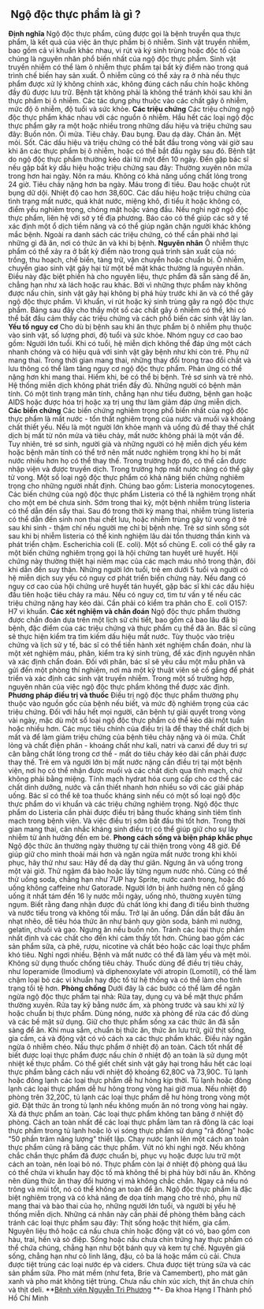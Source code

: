 ## ️ Ngộ độc thực phẩm là gì ?

**Định nghĩa**
Ngộ độc thực phẩm, cũng được gọi là bệnh truyền qua thực phẩm, là kết quả của việc ăn thực phẩm bị ô nhiễm. Sinh vật truyền nhiễm, bao gồm cả vi khuẩn khác nhau, vi rút và ký sinh trùng hoặc độc tố của chúng là nguyên nhân phổ biến nhất của ngộ độc thực phẩm.
Sinh vật truyền nhiễm có thể làm ô nhiễm thực phẩm tại bất kỳ điểm nào trong quá trình chế biến hay sản xuất. Ô nhiễm cũng có thể xảy ra ở nhà nếu thực phẩm được xử lý không chính xác, không đúng cách nấu chín hoặc không đầy đủ được lưu trữ. Bệnh tật không phải là không thể tránh khỏi sau khi ăn thực phẩm bị ô nhiễm. Các tác dụng phụ thuộc vào các chất gây ô nhiễm, mức độ ô nhiễm, độ tuổi và sức khỏe.
**Các triệu chứng**
Các triệu chứng ngộ độc thực phẩm khác nhau với các nguồn ô nhiễm. Hầu hết các loại ngộ độc thực phẩm gây ra một hoặc nhiều trong những dấu hiệu và triệu chứng sau đây:
Buồn nôn.
Ói mửa.
Tiêu chảy.
Đau bụng.
Đau dạ dày.
Chán ăn.
Mệt mỏi.
Sốt.
Các dấu hiệu và triệu chứng có thể bắt đầu trong vòng vài giờ sau khi ăn các thực phẩm bị ô nhiễm, hoặc có thể bắt đầu ngày sau đó. Bệnh tật do ngộ độc thực phẩm thường kéo dài từ một đến 10 ngày.
Đến gặp bác sĩ nếu gặp bất kỳ dấu hiệu hoặc triệu chứng sau đây:
Thường xuyên nôn mửa trong hơn hai ngày.
Nôn ra máu.
Không có khả năng uống chất lỏng trong 24 giờ.
Tiêu chảy nặng hơn ba ngày.
Máu trong đi tiêu.
Đau hoặc chuột rút bụng dữ dội.
Nhiệt độ cao hơn 38,60C.
Các dấu hiệu hoặc triệu chứng của tình trạng mất nước, quá khát nước, miệng khô, đi tiểu ít hoặc không có, điểm yếu nghiêm trọng, chóng mặt hoặc váng đầu.
Nếu nghi ngờ ngộ độc thực phẩm, liên hệ với sở y tế địa phương. Báo cáo có thể giúp các sở y tế xác định một ổ dịch tiềm năng và có thể giúp ngăn chặn người khác không mắc bệnh. Ngoài ra danh sách các triệu chứng, có thể cần phải nhớ lại những gì đã ăn, nơi có thức ăn và khi bị bệnh.
**Nguyên nhân**
Ô nhiễm thực phẩm có thể xảy ra ở bất kỳ điểm nào trong quá trình sản xuất của nó: trồng, thu hoạch, chế biến, tàng trữ, vận chuyển hoặc chuẩn bị. Ô nhiễm, chuyển giao sinh vật gây hại từ một bề mặt khác thường là nguyên nhân. Điều này đặc biệt phiền hà cho nguyên liệu, thực phẩm đã sẵn sàng để ăn, chẳng hạn như xà lách hoặc rau khác. Bởi vì những thực phẩm này không được nấu chín, sinh vật gây hại không bị phá hủy trước khi ăn và có thể gây ngộ độc thực phẩm.
Vi khuẩn, vi rút hoặc ký sinh trùng gây ra ngộ độc thực phẩm. Bảng sau đây cho thấy một số các chất gây ô nhiễm có thể, khi có thể bắt đầu cảm thấy các triệu chứng và cách phổ biến các sinh vật lây lan.
**Yếu tố nguy cơ**
Cho dù bị bệnh sau khi ăn thực phẩm bị ô nhiễm phụ thuộc vào sinh vật, số lượng phơi, độ tuổi và sức khỏe. Nhóm nguy cơ cao bao gồm:
Người lớn tuổi. Khi có tuổi, hệ miễn dịch không thể đáp ứng một cách nhanh chóng và có hiệu quả với sinh vật gây bệnh như khi còn trẻ.
Phụ nữ mang thai. Trong thời gian mang thai, những thay đổi trong trao đổi chất và lưu thông có thể làm tăng nguy cơ ngộ độc thực phẩm. Phản ứng có thể nặng hơn khi mang thai. Hiếm khi, bé có thể bị bệnh.
Trẻ sơ sinh và trẻ nhỏ. Hệ thống miễn dịch không phát triển đầy đủ.
Những người có bệnh mãn tính. Có một tình trạng mãn tính, chẳng hạn như tiểu đường, bệnh gan hoặc AIDS hoặc được hóa trị hoặc xạ trị ung thư làm giảm đáp ứng miễn dịch.
**Các biến chứng**
Các biến chứng nghiêm trọng phổ biến nhất của ngộ độc thực phẩm là mất nước - tổn thất nghiêm trọng của nước và muối và khoáng chất thiết yếu. Nếu là một người lớn khỏe mạnh và uống đủ để thay thế chất dịch bị mất từ nôn mửa và tiêu chảy, mất nước không phải là một vấn đề. Tuy nhiên, trẻ sơ sinh, người già và những người có hệ miễn dịch yếu kém hoặc bệnh mãn tính có thể trở nên mất nước nghiêm trọng khi họ bị mất nước nhiều hơn họ có thể thay thế. Trong trường hợp đó, có thể cần được nhập viện và được truyền dịch. Trong trường hợp mất nước nặng có thể gây tử vong.
Một số loại ngộ độc thực phẩm có khả năng biến chứng nghiêm trọng cho những người nhất định. Chúng bao gồm:
Listeria monocytogenes. Các biến chứng của ngộ độc thực phẩm Listeria có thể là nghiêm trọng nhất cho một em bé chưa sinh. Sớm trong thai kỳ, một bệnh nhiễm trùng listeria có thể dẫn đến sẩy thai. Sau đó trong thời kỳ mang thai, nhiễm trùng listeria có thể dẫn đến sinh non thai chết lưu, hoặc nhiễm trùng gây tử vong ở trẻ sau khi sinh - thậm chí nếu người mẹ chỉ bị bệnh nhẹ. Trẻ sơ sinh sống sót sau khi bị nhiễm listeria có thể kinh nghiệm lâu dài tổn thương thần kinh và phát triển chậm.
Escherichia coli (E. coli). Một số chủng E. coli có thể gây ra một biến chứng nghiêm trọng gọi là hội chứng tan huyết urê huyết. Hội chứng này thường thiệt hại niêm mạc của các mạch máu nhỏ trong thận, đôi khi dẫn đến suy thận. Những người lớn tuổi, trẻ em dưới 5 tuổi và người có hệ miễn dịch suy yếu có nguy cơ phát triển biến chứng này. Nếu đang có nguy cơ cao của hội chứng urê huyết tán huyết, gặp bác sĩ khi các dấu hiệu đầu tiên hoặc tiêu chảy ra máu. Nếu có nguy cơ, tìm tư vấn y tế nếu các triệu chứng nặng hay kéo dài. Cần phải có kiểm tra phân cho E. coli O157: H7 vi khuẩn.
**Các xét nghiệm và chẩn đoán**
Ngộ độc thực phẩm thường được chẩn đoán dựa trên một lịch sử chi tiết, bao gồm cả bao lâu đã bị bệnh, đặc điểm của các triệu chứng và thực phẩm cụ thể đã ăn. Bác sĩ cũng sẽ thực hiện kiểm tra tìm kiếm dấu hiệu mất nước.
Tùy thuộc vào triệu chứng và lịch sử y tế, bác sĩ có thể tiến hành xét nghiệm chẩn đoán, như là một xét nghiệm máu, phân, kiểm tra ký sinh trùng, để xác định nguyên nhân và xác định chẩn đoán. Đối với phân, bác sĩ sẽ yêu cầu một mẫu phân và gửi đến một phòng thí nghiệm, nơi mà một kỹ thuật viên sẽ cố gắng để phát triển và xác định các sinh vật truyền nhiễm. Trong một số trường hợp, nguyên nhân của việc ngộ độc thực phẩm không thể được xác định.
**Phương pháp điều trị và thuốc**
Điều trị ngộ độc thực phẩm thường phụ thuộc vào nguồn gốc của bệnh nếu biết, và mức độ nghiêm trọng của các triệu chứng. Đối với hầu hết mọi người, căn bệnh tự giải quyết trong vòng vài ngày, mặc dù một số loại ngộ độc thực phẩm có thể kéo dài một tuần hoặc nhiều hơn.
Các mục tiêu chính của điều trị là để thay thế chất dịch bị mất và để làm giảm triệu chứng của bệnh tiêu chảy nặng và ói mửa. Chất lỏng và chất điện phân - khoáng chất như kali, natri và canxi để duy trì sự cân bằng chất lỏng trong cơ thể - mất do tiêu chảy kéo dài cần phải được thay thế.
Trẻ em và người lớn bị mất nước nặng cần điều trị tại một bệnh viện, nơi họ có thể nhận được muối và các chất dịch qua tĩnh mạch, chứ không phải bằng miệng. Tĩnh mạch hydrat hóa cung cấp cho cơ thể các chất dinh dưỡng, nước và cần thiết nhanh hơn nhiều so với các giải pháp uống.
Bác sĩ có thể kê toa thuốc kháng sinh nếu có một số loại ngộ độc thực phẩm do vi khuẩn và các triệu chứng nghiêm trọng.
Ngộ độc thực phẩm do Listeria cần phải được điều trị bằng thuốc kháng sinh tiêm tĩnh mạch trong bệnh viện. Và việc điều trị sớm bắt đầu thì tốt hơn. Trong thời gian mang thai, cân nhắc kháng sinh điều trị có thể giúp giữ cho sự lây nhiễm từ ảnh hưởng đến em bé.
**Phong cách sống và biện pháp khắc phục**
Ngộ độc thức ăn thường ngày thường tự cải thiện trong vòng 48 giờ. Để giúp giữ cho mình thoải mái hơn và ngăn ngừa mất nước trong khi khôi phục, hãy thử như sau:
Hãy để dạ dày thư giãn. Ngưng ăn và uống trong một vài giờ.
Thử ngậm đá bào hoặc lấy từng ngụm nước nhỏ. Cũng có thể thử uống soda, chẳng hạn như 7UP hay Sprite, nước canh trong, hoặc đồ uống không caffeine như Gatorade. Người lớn bị ảnh hưởng nên cố gắng uống ít nhất tám đến 16 ly nước mỗi ngày, uống nhỏ, thường xuyên từng ngụm. Biết rằng đang nhận được đủ chất lỏng khi đang đi tiểu bình thường và nước tiểu trong và không tối mầu.
Trở lại ăn uống. Dần dần bắt đầu ăn nhạt nhẽo, dễ tiêu hóa thức ăn như bánh quy giòn soda, bánh mì nướng, gelatin, chuối và gạo. Ngưng ăn nếu buồn nôn.
Tránh các loại thực phẩm nhất định và các chất cho đến khi cảm thấy tốt hơn. Chúng bao gồm các sản phẩm sữa, cà phê, rượu, nicotine và chất béo hoặc các loại thực phẩm khó tiêu.
Nghỉ ngơi nhiều. Bệnh và mất nước có thể đã làm yếu và mệt mỏi.
Không sử dụng thuốc chống tiêu chảy. Thuốc dùng để điều trị tiêu chảy, như loperamide (Imodium) và diphenoxylate với atropin (Lomotil), có thể làm chậm loại bỏ các vi khuẩn hay độc tố từ hệ thống và có thể làm cho tình trạng tồi tệ hơn.
**Phòng chống**
Dưới đây là các bước có thể làm để ngăn ngừa ngộ độc thực phẩm tại nhà:
Rửa tay, dụng cụ và bề mặt thực phẩm thường xuyên. Rửa tay kỹ bằng nước ấm, xà phòng trước và sau khi xử lý hoặc chuẩn bị thực phẩm. Dùng nóng, nước xà phòng để rửa các đồ dùng và các bề mặt sử dụng.
Giữ cho thực phẩm sống xa các thức ăn đã sẵn sàng để ăn. Khi mua sắm, chuẩn bị thức ăn, thức ăn lưu trữ, giữ thịt sống, gia cầm, cá và động vật có vỏ cách xa các thực phẩm khác. Điều này ngăn ngừa ô nhiễm chéo.
Nấu thực phẩm ở nhiệt độ an toàn. Cách tốt nhất để biết được loại thực phẩm được nấu chín ở nhiệt độ an toàn là sử dụng một nhiệt kế thực phẩm. Có thể giết chết sinh vật gây hại trong hầu hết các loại thực phẩm bằng cách nấu với nhiệt độ khoảng 62,80C và 73,90C.
Tủ lạnh hoặc đông lạnh các loại thực phẩm dễ hư hỏng kịp thời. Tủ lạnh hoặc đông lạnh các loại thực phẩm dễ hư hỏng trong vòng hai giờ mua. Nếu nhiệt độ phòng trên 32,20C, tủ lạnh các loại thực phẩm dễ hư hỏng trong vòng một giờ. Đặt thức ăn trong tủ lạnh nếu không muốn ăn nó trong vòng hai ngày.
Xả đá thực phẩm an toàn. Các loại thực phẩm không tan băng ở nhiệt độ phòng. Cách an toàn nhất để các loại thực phẩm làm tan rã đông là các loại thực phẩm trong tủ lạnh hoặc lò vi sóng thực phẩm sử dụng "rã đông" hoặc "50 phần trăm năng lượng" thiết lập. Chạy nước lạnh lên một cách an toàn thực phẩm cũng rã băng các thực phẩm.
Vứt nó khi nghi ngờ. Nếu không chắc chắn thực phẩm đã được chuẩn bị, phục vụ hoặc được lưu trữ một cách an toàn, nên loại bỏ nó. Thực phẩm còn lại ở nhiệt độ phòng quá lâu có thể chứa vi khuẩn hay độc tố mà không thể bị phá hủy bởi nấu ăn. Không nên dùng thức ăn thay đổi hương vị mà không chắc chắn. Ngay cả nếu nó trông và mùi tốt, nó có thể không an toàn để ăn.
Ngộ độc thực phẩm là đặc biệt nghiêm trọng và có khả năng đe dọa tính mạng cho trẻ nhỏ, phụ nữ mang thai và bào thai của họ, những người lớn tuổi, và người bị yếu hệ thống miễn dịch. Những cá nhân này cần phải đề phòng thêm bằng cách tránh các loại thực phẩm sau đây:
Thịt sống hoặc thịt hiếm, gia cầm.
Nguyên liệu thô hoặc cá nấu chưa chín hoặc động vật có vỏ, bao gồm con hàu, trai, hến và sò điệp.
Sống hoặc nấu chưa chín trứng hay thực phẩm có thể chứa chúng, chẳng hạn như bột bánh quy và kem tự chế.
Nguyên giá sống, chẳng hạn như cỏ linh lăng, đậu, cỏ ba lá hoặc mầm củ cải.
Chưa được tiệt trùng các loại nước ép và ciders.
Chưa được tiệt trùng sữa và các sản phẩm sữa.
Pho mát mềm (như feta, Brie và Camembert), pho mát gân xanh và pho mát không tiệt trùng.
Chưa nấu chín xúc xích, thịt ăn chưa chín và thịt deli.
**[Bệnh viện Nguyễn Tri Phương](https://bvnguyentriphuong.com.vn/) **- Đa khoa Hạng I Thành phố Hồ Chí Minh
